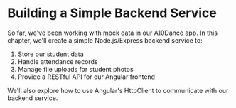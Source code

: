 # Building a Simple Backend Service

So far, we've been working with mock data in our A10Dance app. In this chapter, we'll create a simple Node.js/Express backend service to:

1. Store our student data
2. Handle attendance records
3. Manage file uploads for student photos
4. Provide a RESTful API for our Angular frontend

We'll also explore how to use Angular's HttpClient to communicate with our backend service.
